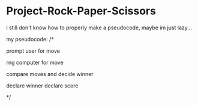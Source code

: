 # Project-Rock-Paper-Scissors


i still don't know how to properly make a pseudocode, maybe im just lazy...

my pseudocode:
/*

prompt user for move

rng computer for move

compare moves and decide winner

declare winner declare score


*/